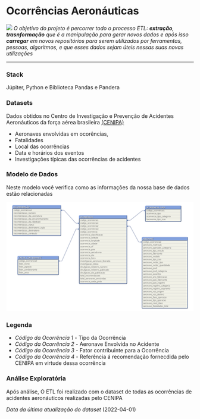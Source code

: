 # __Ocorrências Aeronáuticas__<br/>

![](https://pin.it/2Cuo7Au) 
*O objetivo do projeto é percorrer todo o processo ETL: **extração**, **trasnformação** que é a manipulação para gerar novos dados e após isso **carregar** em novos repositórios para serem utilizados por ferramentas, pessoas, algoritmos, e que esses dados sejam úteis nessas suas novas utilizações*
___
### __Stack__

Júpiter, Python e Biblioteca Pandas e Pandera


### __Datasets__

Dados obtidos no Centro de Investigação e Prevenção de Acidentes Aeronáuticos da força aérea brasileira [(CENIPA)](https://www2.fab.mil.br/cenipa/)

- Aeronaves envolvidas em ocorências, 
- Fatalidades
- Local das ocorrências
- Data e horários dos eventos
- Investigações típicas das ocorrências de acidentes

### __Modelo de Dados__

Neste modelo você verifica como as informações da nossa base de dados estão relacionadas

<img src = "modelo_dados.png">

### Legenda
- _Código da Ocorrência 1_ - Tipo da Ocorrência
- _Código da Ocorrência 2_ - Aeronave Envolvida no Acidente 
- _Código da Ocorrência 3_ - Fator contribuinte para a Ocorrência
- _Código da Ocorrência 4_ - Referência á recomendação fornecdida pelo CENIPA em virtude dessa ocorrência

### __Análise Exploratória__

Após análise, O ETL foi realizado com o dataset de todas as ocorrências de acidentes aeronáuticos realizadas pelo CENIPA

 

*Data da última atualização do dataset* (2022-04-01)


